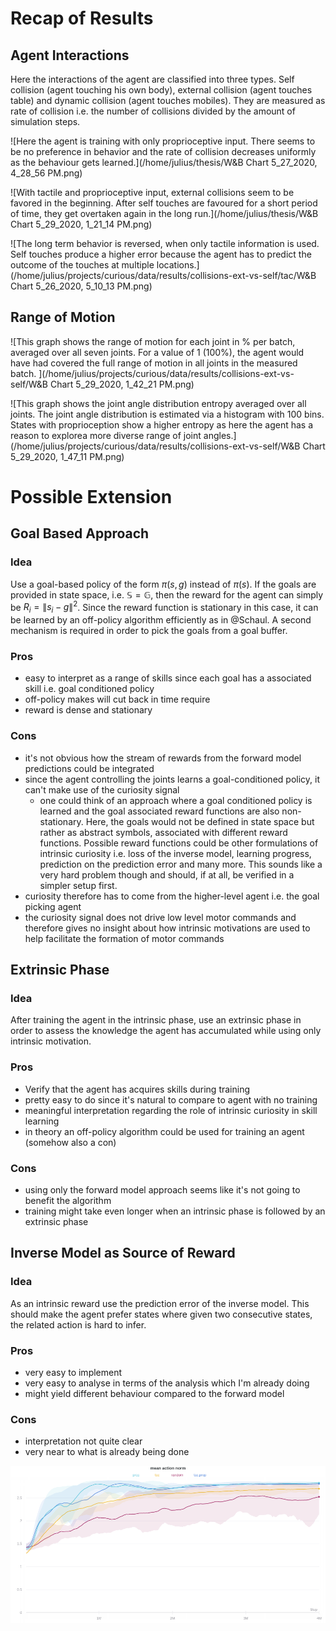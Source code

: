 # Recap of Results

## Agent Interactions

Here the interactions of the agent are classified into three types. Self collision (agent touching his own body), external collision (agent touches table) and dynamic collision (agent touches mobiles). They are measured as rate of collision i.e. the number of collisions divided by the amount of simulation steps.

![Here the agent is training with only proprioceptive input. There seems to be no preference in behavior and the rate of collision decreases uniformly as the behaviour gets learned.](/home/julius/thesis/W&B Chart 5_27_2020, 4_28_56 PM.png)

![With tactile and proprioceptive input, external collisions seem to be favored in the beginning. After self touches are favoured for a short period of time, they get overtaken again in the long run.](/home/julius/thesis/W&B Chart 5_29_2020, 1_21_14 PM.png)

![The long term behavior is reversed, when only tactile information is used. Self touches produce a higher error because the agent has to predict the outcome of the touches at multiple locations.](/home/julius/projects/curious/data/results/collisions-ext-vs-self/tac/W&B Chart 5_26_2020, 5_10_13 PM.png)

## Range of Motion

![This graph shows the range of motion for each joint in % per batch, averaged over all seven joints. For a value of 1 (100%), the agent would have had covered the full range of motion in all joints in the measured batch. ](/home/julius/projects/curious/data/results/collisions-ext-vs-self/W&B Chart 5_29_2020, 1_42_21 PM.png)

![This graph shows the joint angle distribution entropy averaged over all joints. The joint angle distribution is estimated via a histogram with 100 bins. States with proprioception show a higher entropy as here the agent has a reason to explorea more diverse range of joint angles.](/home/julius/projects/curious/data/results/collisions-ext-vs-self/W&B Chart 5_29_2020, 1_47_11 PM.png)

# Possible Extension

## Goal Based Approach

### Idea

Use a goal-based policy of the form $\pi(s, g)$ instead of $\pi(s)$. If the goals are provided in state space, i.e. $\mathbb{S} = \mathbb{G}$, then the reward for the agent can simply be $R_i = \| s_i - g \|^2$. Since the reward function is stationary in this case, it can be learned by an off-policy algorithm efficiently as in @Schaul. A second mechanism is required in order to pick the goals from a goal buffer.

### Pros

- easy to interpret as a range of skills since each goal has a associated skill i.e. goal conditioned policy
- off-policy makes will cut back in time require
- reward is dense and stationary

### Cons

- it's not obvious how the stream of rewards from the forward model predictions could be integrated
- since the agent controlling the joints learns a goal-conditioned policy, it can't make use of the curiosity signal
  - one could think of an approach where a goal conditioned policy is learned and the goal associated reward functions are also non-stationary. Here, the goals would not be defined in state space but rather as abstract symbols, associated with different reward functions. Possible reward functions could be other formulations of intrinsic curiosity i.e. loss of the inverse model, learning progress, prediction on the prediction error and many more. This sounds like a very hard problem though and should, if at all, be verified in a simpler setup first.
- curiosity therefore has to come from the higher-level agent i.e. the goal picking agent
- the curiosity signal does not drive low level motor commands and therefore gives no insight about how intrinsic motivations are used to help facilitate the formation of motor commands

## Extrinsic Phase

### Idea

After training the agent in the intrinsic phase, use an extrinsic phase in order to assess the knowledge the agent has accumulated while using only intrinsic motivation.

### Pros

- Verify that the agent has acquires skills during training
- pretty easy to do since it's natural to compare to agent with no training
- meaningful interpretation regarding the role of intrinsic curiosity in skill learning
- in theory an off-policy algorithm could be used for training an agent (somehow also a con)

### Cons

- using only the forward model approach seems like it's not going to benefit the algorithm
- training might take even longer when an intrinsic phase is followed by an extrinsic phase

## Inverse Model as Source of Reward

### Idea

As an intrinsic reward use the prediction error of the inverse model. This should make the agent prefer states where given two consecutive states, the related action is hard to infer.

### Pros

- very easy to implement
- very easy to analyse in terms of the analysis which I'm already doing
- might yield different behaviour compared to the forward model

### Cons

- interpretation not quite clear
- very near to what is already being done

![Bro](./test.png)
